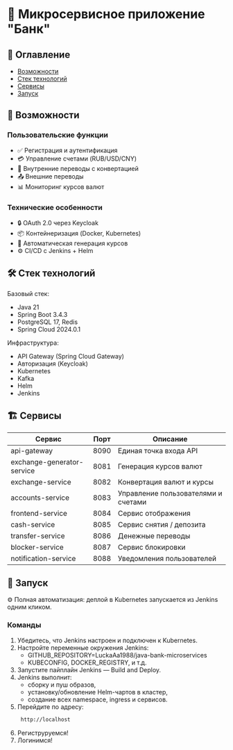 # 🏦 Микросервисное приложение "Банк" 


## 📌 Оглавление
- [Возможности](#-возможности)
- [Стек технологий](#-стек-технологий)
- [Сервисы](#-сервисы)
- [Запуск](#-запуск)

## 🌟 Возможности

### Пользовательские функции
- ✅ Регистрация и аутентификация
- 💳 Управление счетами (RUB/USD/CNY)
- 🔄 Внутренние переводы с конвертацией
- 📤 Внешние переводы
- 📊 Мониторинг курсов валют

### Технические особенности
- 🔒 OAuth 2.0 через Keycloak
- 📦 Контейнеризация (Docker, Kubernetes)
- 🔄 Автоматическая генерация курсов
- ⚙️ CI/CD с Jenkins + Helm

## 🛠 Стек технологий

Базовый стек:
- Java 21
- Spring Boot 3.4.3
- PostgreSQL 17, Redis
- Spring Cloud 2024.0.1

Инфраструктура:
- API Gateway (Spring Cloud Gateway)
- Авторизация (Keycloak)
- Kubernetes
- Kafka
- Helm
- Jenkins


## 🏗 Сервисы

| Сервис                     | Порт | Описание                            |
|----------------------------|------|-------------------------------------|
| api-gateway                | 8090 | Единая точка входа API              |
| exchange-generator-service | 8081 | Генерация курсов валют              |
| exchange-service           | 8082 | Конвертация валют и курсы           |
| accounts-service           | 8083 | Управление пользователями и счетами |
| frontend-service           | 8084 | Сервис отображения                  |
| cash-service               | 8085 | Сервис снятия / депозита            |
| transfer-service           | 8086 | Денежные переводы                   |
| blocker-service            | 8087 | Сервис блокировки                   |
| notification-service       | 8088 | Уведомления пользователей           |

## 🚀 Запуск

⚙️ Полная автоматизация: деплой в Kubernetes запускается из Jenkins одним кликом.

### Команды
1. Убедитесь, что Jenkins настроен и подключен к Kubernetes.
2. Настройте переменные окружения Jenkins:
   * GITHUB_REPOSITORY=LuckaAa1988/java-bank-microservices
   * KUBECONFIG, DOCKER_REGISTRY, и т.д.
3. Запустите пайплайн Jenkins — Build and Deploy. 
4. Jenkins выполнит:
   * сборку и пуш образов,
   * установку/обновление Helm-чартов в кластер,
   * создание всех namespace, ingress и сервисов.
5. Перейдите по адресу:
   ```bash
    http://localhost
6. Региструруемся!
7. Логинимся!
